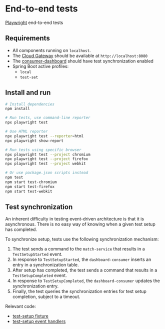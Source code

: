 # End-to-end tests

[Playwright](https://playwright.dev) end-to-end tests

## Requirements

- All components running on `localhost`.
- The [Cloud Gateway](../../cloud) should be available at `http://localhost:8080`
- The [consumer-dashboard](../dashboard/consumer/README.md) should have test synchronization enabled
- Spring Boot active profiles:
    - `local`
    - `test-set`

## Install and run

```bash
# Install dependencies
npm install

# Run tests, use command-line reporter
npx playwright test

# Use HTML reporter
npx playwright test --reporter=html
npx playwright show-report

# Run tests using specific browser
npx playwright test --project chromium
npx playwright test --project firefox
npx playwright test --project webkit

# Or use package.json scripts instead
npm test
npm start test-chromium
npm start test-firefox
npm start test-webkit
```

## Test synchronization

An inherent difficulty in testing event-driven architecture is that it is asynchronous. There is no easy way of knowing
when a given test setup has completed.

To synchronize setup, tests use the following synchronization mechanism:

1. The test sends a command to the `match-service` that results in a `TestSetupStarted` event.
2. In response to `TestSetupStarted`, the `dashboard-consumer` inserts an entry in a synchronization table.
3. After setup has completed, the test sends a command that results in a `TestSetupCompleted` event.
4. In response to `TestSetupCompleted`, the `dashboard-consumer` updates the synchronization entry.
5. Finally, the test queries the synchronization entries for test setup completion, subject to a timeout.

Relevant code:

* [test-setup fixture](./tests/fixtures/test-setup.ts)
* [test-setup event handlers](../dashboard/consumer/src/application/handlers/test-setup.ts)

